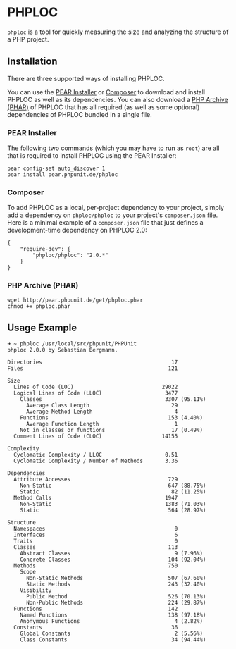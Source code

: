 # PHPLOC

`phploc` is a tool for quickly measuring the size and analyzing the structure of a PHP project.

## Installation

There are three supported ways of installing PHPLOC.

You can use the [PEAR Installer](http://pear.php.net/manual/en/guide.users.commandline.cli.php) or [Composer](http://getcomposer.org/) to download and install PHPLOC as well as its dependencies. You can also download a [PHP Archive (PHAR)](http://php.net/phar) of PHPLOC that has all required (as well as some optional) dependencies of PHPLOC bundled in a single file.

### PEAR Installer

The following two commands (which you may have to run as `root`) are all that is required to install PHPLOC using the PEAR Installer:

    pear config-set auto_discover 1
    pear install pear.phpunit.de/phploc

### Composer

To add PHPLOC as a local, per-project dependency to your project, simply add a dependency on `phploc/phploc` to your project's `composer.json` file. Here is a minimal example of a `composer.json` file that just defines a development-time dependency on PHPLOC 2.0:

    {
        "require-dev": {
            "phploc/phploc": "2.0.*"
        }
    }

### PHP Archive (PHAR)

    wget http://pear.phpunit.de/get/phploc.phar
    chmod +x phploc.phar

## Usage Example

    ➜ ~ phploc /usr/local/src/phpunit/PHPUnit
    phploc 2.0.0 by Sebastian Bergmann.

    Directories                                         17
    Files                                              121

    Size
      Lines of Code (LOC)                            29022
      Logical Lines of Code (LLOC)                    3477
        Classes                                       3307 (95.11%)
          Average Class Length                          29
          Average Method Length                          4
        Functions                                      153 (4.40%)
          Average Function Length                        1
        Not in classes or functions                     17 (0.49%)
      Comment Lines of Code (CLOC)                   14155

    Complexity
      Cyclomatic Complexity / LLOC                    0.51
      Cyclomatic Complexity / Number of Methods       3.36

    Dependencies
      Attribute Accesses                               729
        Non-Static                                     647 (88.75%)
        Static                                          82 (11.25%)
      Method Calls                                    1947
        Non-Static                                    1383 (71.03%)
        Static                                         564 (28.97%)

    Structure
      Namespaces                                         0
      Interfaces                                         6
      Traits                                             0
      Classes                                          113
        Abstract Classes                                 9 (7.96%)
        Concrete Classes                               104 (92.04%)
      Methods                                          750
        Scope
          Non-Static Methods                           507 (67.60%)
          Static Methods                               243 (32.40%)
        Visibility
          Public Method                                526 (70.13%)
          Non-Public Methods                           224 (29.87%)
      Functions                                        142
        Named Functions                                138 (97.18%)
        Anonymous Functions                              4 (2.82%)
      Constants                                         36
        Global Constants                                 2 (5.56%)
        Class Constants                                 34 (94.44%)
